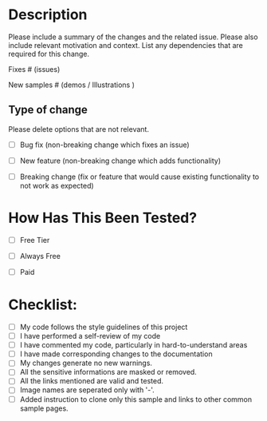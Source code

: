 # Description

Please include a summary of the changes and the related issue. Please also include relevant motivation and context. List any dependencies that are required for this change.

Fixes # (issues)

New samples # (demos / Illustrations )

## Type of change

Please delete options that are not relevant.

- [ ] Bug fix (non-breaking change which fixes an issue)
- [ ] New feature (non-breaking change which adds functionality)
- [ ] Breaking change (fix or feature that would cause existing functionality to not work as expected)


# How Has This Been Tested?


- [ ] Free Tier
- [ ] Always Free
- [ ] Paid 


# Checklist:

- [ ] My code follows the style guidelines of this project
- [ ] I have performed a self-review of my code
- [ ] I have commented my code, particularly in hard-to-understand areas
- [ ] I have made corresponding changes to the documentation
- [ ] My changes generate no new warnings.
- [ ] All the sensitive informations are masked or removed.
- [ ] All the links mentioned are valid and tested.
- [ ] Image names are seperated only with '-'.
- [ ] Added instruction to clone only this sample and links to other common sample pages. 
